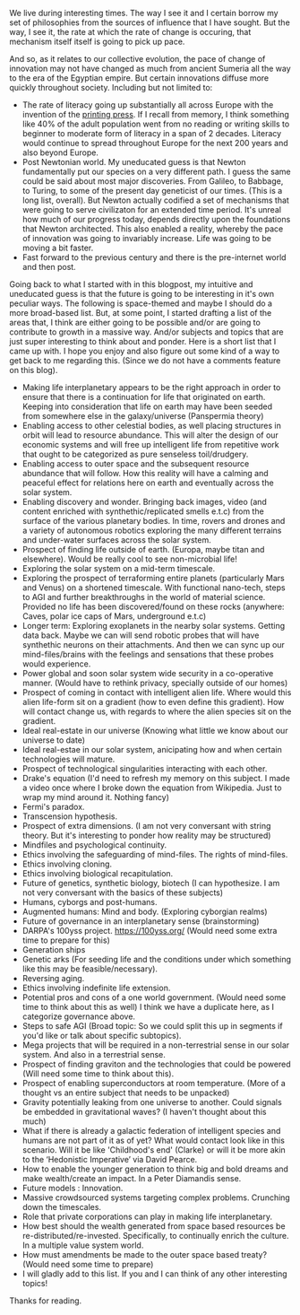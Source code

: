 We live during interesting times. The way I see it and I certain borrow my set of philosophies from the sources of influence that I have sought. But the way, I see it, the rate at which the rate of change is occuring, that mechanism itself itself is going to pick up pace. 

And so, as it relates to our collective evolution, the pace of change of innovation may not have changed as much from ancient Sumeria all the way to the era of the Egyptian empire. But certain innovations diffuse more quickly throughout society. Including but not limited to: 
- The rate of literacy going up substantially all across Europe with the invention of the [printing press](https://en.wikipedia.org/wiki/Printing_press). If I recall from memory, I think something like 40% of the adult population went from no reading or writing skills to beginner to moderate form of literacy in a span of 2 decades. Literacy would continue to spread throughout Europe for the next 200 years and also beyond Europe. 
- Post Newtonian world. My uneducated guess is that Newton fundamentally put our species on a very different path. I guess the same could be said about most major discoveries. From Galileo, to Babbage, to Turing, to some of the present day geneticist of our times. (This is a long list, overall). But Newton actually codified a set of mechanisms that were going to serve civilizaton for an extended time period. It's unreal how much of our progress today, depends directly upon the foundations that Newton architected. This also enabled a reality, whereby the pace of innovation was going to invariably increase. Life was going to be moving a bit faster. 
- Fast forward to the previous century and there is the pre-internet world and then post. 

Going back to what I started with in this blogpost, my intuitive and uneducated guess is that the future is going to be interesting in it's own peculiar ways. The following is space-themed and maybe I should do a more broad-based list. But, at some point, I started drafting a list of the areas that, I think are either going to be possible and/or are going to contribute to growth in a massive way. And/or subjects and topics that are just super interesting to think about and ponder. Here is a short list that I came up with. I hope you enjoy and also figure out some kind of a way to get back to me regarding this. (Since we do not have a comments feature on this blog).

- Making life interplanetary appears to be the right approach in order to ensure that there is a continuation for life that originated on earth. Keeping into consideration that life on earth may have been seeded from somewhere else in the galaxy/universe (Panspermia theory)
- Enabling access to other celestial bodies, as well placing structures in orbit will lead to resource abundance. This will alter the design of our economic systems and will free up intelligent life from repetitive work that ought to be categorized as pure senseless toil/drudgery. 
- Enabling access to outer space and the subsequent resource abundance that will follow. How this reality will have a calming and peaceful effect for relations here on earth and eventually across the solar system. 
- Enabling discovery and wonder. Bringing back images, video (and content enriched with synthethic/replicated smells e.t.c) from the surface of the various planetary bodies. In time, rovers and drones and a variety of autonomous robotics exploring the many different terrains and under-water surfaces across the solar system. 
- Prospect of finding life outside of earth. (Europa, maybe titan and elsewhere). Would be really cool to see non-microbial life!
- Exploring the solar system on a mid-term timescale. 
- Exploring the prospect of terraforming entire planets (particularly Mars and Venus) on a shortened timescale. With functional nano-tech, steps to AGI and further breakthroughs in the world of material science. Provided no life has been discovered/found on these rocks (anywhere: Caves, polar ice caps of Mars, underground e.t.c)
- Longer term: Exploring exoplanets in the nearby solar systems. Getting data back. Maybe we can will send robotic probes that will have synthethic neurons on their attachments. And then we can sync up our mind-files/brains with the feelings and sensations that these probes would experience.
- Power global and soon solar system wide security in a co-operative manner. (Would have to rethink privacy, specially outside of our homes)
- Prospect of coming in contact with intelligent alien life. Where would this alien life-form sit on a gradient (how to even define this gradient). How will contact change us, with regards to where the alien species sit on the gradient.
- Ideal real-estate in our universe (Knowing what little we know about our universe to date)
- Ideal real-estae in our solar system, anicipating how and when certain technologies will mature. 
- Prospect of technological singularities interacting with each other. 
- Drake's equation (I'd need to refresh my memory on this subject. I made a video once where I broke down the equation from Wikipedia. Just to wrap my mind around it. Nothing fancy)
- Fermi's paradox. 
- Transcension hypothesis. 
- Prospect of extra dimensions. (I am not very conversant with string theory. But it's interesting to ponder how reality may be structured)
- Mindfiles and psychological continuity. 
- Ethics involving the safeguarding of mind-files. The rights of mind-files. 
- Ethics involving cloning. 
- Ethics involving biological recapitulation. 
- Future of genetics, synthetic biology, biotech (I can hypothesize. I am not very conversant with the basics of these subjects)
- Humans, cyborgs and post-humans.
- Augmented humans: Mind and body. (Exploring cyborgian realms)
- Future of governance in an interplanetary sense (brainstorming)
- DARPA's 100yss project. https://100yss.org/  (Would need some extra time to prepare for this)
- Generation ships
- Genetic arks (For seeding life and the conditions under which something like this may be feasible/necessary). 
- Reversing aging.
- Ethics involving indefinite life extension. 
- Potential pros and cons of a one world government. (Would need some time to think about this as well) I think we have a duplicate here, as I categorize governance above.
- Steps to safe AGI (Broad topic: So we could split this up in segments if you'd like or talk about specific subtopics).
- Mega projects that will be required in a non-terrestrial sense in our solar system. And also in a terrestrial sense. 
- Prospect of finding  graviton and the technologies that could be powered (Will need some time to think about this).
- Prospect of enabling superconductors at room temperature. (More of a thought vs an entire subject that needs to be unpacked)
- Gravity potentially leaking from one universe to another. Could signals be embedded in gravitational waves? (I haven't thought about this much)
- What if there is already a galactic federation of intelligent species and humans are not part of it as of yet? What would contact look like in this scenario. Will it be like 'Childhood's end' (Clarke) or will it be more akin to the ‘Hedonistic Imperative’ via David Pearce. 
- How to enable the younger generation to think big and bold dreams and make wealth/create an impact. In a Peter Diamandis sense. 
- Future models : Innovation. 
- Massive crowdsourced systems targeting complex problems. Crunching down the timescales. 
- Role that private corporations can play in making life interplanetary. 
- How best should the wealth generated from space based resources be re-distributed/re-invested. Specifically, to continually enrich the culture. In a multiple value system world. 
- How must amendments be made to the outer space based treaty? (Would need some time to prepare)
- I will gladly add to this list. If you and I can think of any other interesting topics!

Thanks for reading.
